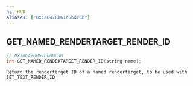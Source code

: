 ```yaml
---
ns: HUD
aliases: ["0x1a6478b61c6bdc3b"]
---
```

## GET_NAMED_RENDERTARGET_RENDER_ID

```c
// 0x1A6478B61C6BDC3B
int GET_NAMED_RENDERTARGET_RENDER_ID(string name);
```

```
Return the rendertarget ID of a named rendertarget, to be used with SET_TEXT_RENDER_ID
```
